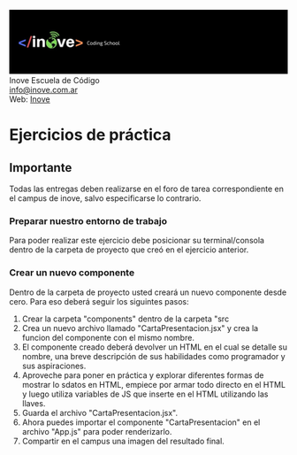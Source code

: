 ![Inove banner](./inove.jpg)
Inove Escuela de Código\
info@inove.com.ar\
Web: [Inove](http://inove.com.ar)

# Ejercicios de práctica
## Importante
Todas las entregas deben realizarse en el foro de tarea correspondiente en el campus de inove, salvo especificarse lo contrario. 

### Preparar nuestro entorno de trabajo
Para poder realizar este ejercicio debe posicionar su terminal/consola dentro de la carpeta de proyecto que creó en el ejercicio anterior.

### Crear un nuevo componente
Dentro de la carpeta de proyecto usted creará un nuevo componente desde cero. Para eso deberá seguir los siguintes pasos:

1. Crear la carpeta "components" dentro de la carpeta "src
2. Crea un nuevo archivo llamado "CartaPresentacion.jsx" y crea la funcion del componente con el mismo nombre.
3. El componente creado deberá devolver un HTML en el cual se detalle su nombre, una breve descripción de sus habilidades como programador y sus aspiraciones.
4. Aproveche para poner en práctica y explorar diferentes formas de mostrar lo sdatos en HTML, empiece por armar todo directo en el HTML y luego utiliza variables de JS que inserte en el HTML utilizando las llaves.
5. Guarda el archivo "CartaPresentacion.jsx".
6. Ahora puedes importar el componente "CartaPresentacion" en el archivo "App.js" para poder renderizarlo.
7. Compartir en el campus una imagen del resultado final.

